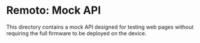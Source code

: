 # Remoto: Mock API

This directory contains a mock API designed for testing web pages without requiring the full firmware to be deployed on the device.